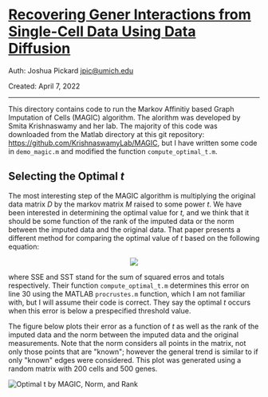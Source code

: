 # [Recovering Gener Interactions from Single-Cell Data Using Data Diffusion](https://www.sciencedirect.com/science/article/pii/S0092867418307244)

Auth: Joshua Pickard jpic@umich.edu

Created: April 7, 2022

---

This directory contains code to run the Markov Affinitiy based Graph Imputation of Cells (MAGIC) algorithm. The alorithm was developed by Smita Krishnaswamy and her lab. The majority of this code was downloaded from the Matlab directory at this git repository: https://github.com/KrishnaswamyLab/MAGIC, but I have written some code in `demo_magic.m` and modified the function `compute_optimal_t.m`.

## Selecting the Optimal *t*

The most interesting step of the MAGIC algorithm is multiplying the original data matrix *D* by the markov matrix *M* raised to some power *t*. We have been interested in determining the optimal value for *t,* and we think that it should be some function of the rank of the imputed data or the norm between the imputed data and the original data. That paper presents a different method for comparing the optimal value of *t* based on the following equation:

<div align="center">
<img src="https://render.githubusercontent.com/render/math?math=Error=R_{sq}(D_t, D_{t-1}) = 1 - SSE(D_t, D_{t-1})/SST(D_t, D_{t-1}),">
</div>

where SSE and SST stand for the sum of squared erros and totals respectively. Their function `compute_optimal_t.m` determines this error on line 30 using the MATLAB `procrustes.m` function, which I am not familiar with, but I will assume their code is correct. They say the optimal *t* occurs when this error is below a prespecified threshold value.

The figure below plots their error as a function of *t* as well as the rank of the imputed data and the norm between the imputed data and the original measurements. Note that the norm considers all points in the matrix, not only those points that are "known"; however the general trend is similar to if only "known" edges were considered. This plot was generated using a random matrix with 200 cells and 500 genes.

![Optimal t by MAGIC, Norm, and Rank](https://github.com/Jpickard1/MissingData/blob/main/Code/reproductions/Recovering%20Gener%20Interactions%20from%20Single-Cell%20Data%20Using%20Data%20Diffusion/Optimal%20t%20with%20MAGIC%20Rank%20and%20Norms.png?raw=true)
